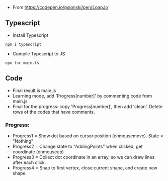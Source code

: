 * From https://codepen.io/psionski/pen/LoapJo

## Typescript

* Install Typescript 
```
npm i typescript
```

* Compile Typescript to JS
```
npx tsc main.ts
```


## Code
- Final result is main.js
- Learning mode, add 'Progress[number]' by commenting code from main.js
- Final for the progress: copy 'Progress[number]', then add 'clean'. Delete rows of the codes that have comments.

### Progress:
- Progress1 = Show dot based on cursor position (onmousemove). State = "Nothing"
- Progress2 = Change state to "AddingPoints" when clicked, get coordinate (onmouseup)
- Progress3 = Collect dot coordinate in an array, so we can draw lines after each click. 
- Progress4 = Snap to first vertex, close current shape, and create new shape.
